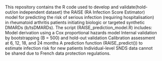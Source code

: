 This repository contains the R code used to develop and validate(hold-out/on independent dataset) the RAISE (RA Infection Score Estimator) model for predicting the risk of serious infection (requiring hospitalisation) in rheumatoid arthritis patients initiating biologic or targeted synthetic DMARDs (b/tsDMARDs).
The script (RAISE_prediction_model.R) includes:
Model derivation using a Cox proportional hazards model
Internal validation by bootstrapping (B = 500) and hold-out validation
Calibration assessment at 6, 12, 18, and 24 months
A prediction function (RAISE_predict()) to estimate infection risk for new patients
Individual-level SNDS data cannot be shared due to French data protection regulations.
